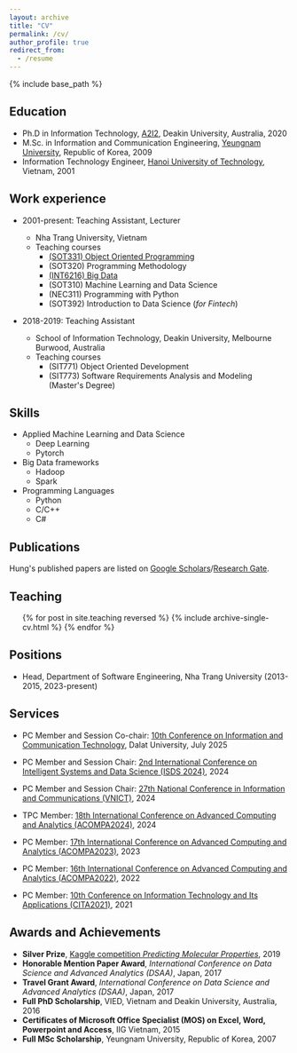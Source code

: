 ```yaml
---
layout: archive
title: "CV"
permalink: /cv/
author_profile: true
redirect_from:
  - /resume
---
```


{% include base_path %}

## Education

* Ph.D in Information Technology, [A2I2](https://a2i2.deakin.edu.au/), Deakin University, Australia, 2020
* M.Sc. in Information and Communication Engineering, [Yeungnam University](https://www.yu.ac.kr/english/index.do), Republic of Korea, 2009
* Information Technology Engineer, [Hanoi University of Technology](https://hust.edu.vn/), Vietnam, 2001

## Work experience

* 2001-present: Teaching Assistant, Lecturer
  * Nha Trang University, Vietnam
  * Teaching courses
    * [(SOT331) Object Oriented Programming ](https://nd-hung.github.io/oop/)
    * (SOT320) Programming Methodology 
    * [(INT6216) Big Data ](https://nd-hung.github.io/Big-Data/)
    * (SOT310) Machine Learning and Data Science 
    * (NEC311) Programming with Python 
    * (SOT392) Introduction to Data Science (*for Fintech*) 

* 2018-2019: Teaching Assistant
  * School of Information Technology, Deakin University, Melbourne Burwood, Australia
  * Teaching courses
    * (SIT771) Object Oriented Development
    * (SIT773) Software Requirements Analysis and Modeling (Master's Degree)

## Skills

* Applied Machine Learning and Data Science
  * Deep Learning
  * Pytorch
* Big Data frameworks
  * Hadoop
  * Spark
* Programming Languages
  * Python
  * C/C++
  * C#

## Publications

  Hung's published papers are listed on [Google Scholars](https://scholar.google.com/citations?user=NDDWXZsAAAAJ)/[Research Gate](https://www.researchgate.net/profile/Hung-Nguyen-88).

## Teaching

  <ul>
  {% for post in site.teaching reversed %}
    {% include archive-single-cv.html %}
  {% endfor %}
  </ul>

## Positions

* Head, Department of Software Engineering, Nha Trang University (2013-2015, 2023-present)
  
## Services

* PC Member and Session Co-chair: [10th Conference on Information and Communication Technology](https://ict2025.dlu.edu.vn/), Dalat University, July 2025

* PC Member and Session Chair: [2nd International Conference on Intelligent Systems and Data Science (ISDS 2024)](https://isds.ctu.edu.vn/2024/), 2024
* PC Member and Session Chair: [27th National Conference in Information and Communications (VNICT)](https://hoithaoquocgiacntt.ac.vn/), 2024
* TPC Member: [18th International Conference on Advanced Computing and Analytics (ACOMPA2024)](https://acompa.live/), 2024
* PC Member: [17th International Conference on Advanced Computing and Analytics (ACOMPA2023)](https://acompa.live/), 2023
* PC Member: [16th International Conference on Advanced Computing and Analytics (ACOMPA2022)](https://acompa.live/), 2022
* PC Member: [10th Conference on Information Technology and Its Applications (CITA2021)](#), 2021

## Awards and Achievements

* **Silver Prize**, [Kaggle competition *Predicting Molecular Properties*](https://www.kaggle.com/competitions/champs-scalar-coupling/leaderboard), 2019
* **Honorable Mention Paper Award**, *International Conference on Data Science and Advanced Analytics (DSAA)*, Japan, 2017
* **Travel Grant Award**, *International Conference on Data Science and Advanced Analytics (DSAA)*, Japan, 2017
* **Full PhD Scholarship**, VIED, Vietnam and Deakin University, Australia, 2016
* **Certificates of Microsoft Office Specialist (MOS) on Excel, Word, Powerpoint and Access**, IIG Vietnam, 2015
* **Full MSc Scholarship**, Yeungnam University, Republic of Korea, 2007

